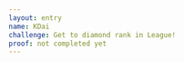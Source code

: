 ```yaml
---
layout: entry
name: KDai
challenge: Get to diamond rank in League!
proof: not completed yet
---
```

